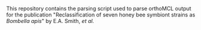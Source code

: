 This repository contains the parsing script used to parse orthoMCL output for the publication "Reclassification of seven honey bee symbiont strains as <I>Bombella apis</I>" by E.A. Smith, <I>et al.</I>
